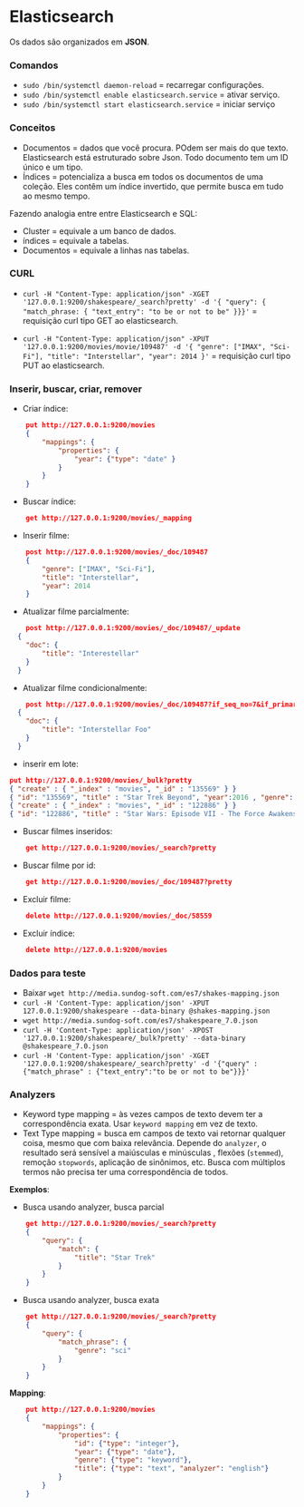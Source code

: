 # Elasticsearch

Os dados são organizados em **JSON**.

### Comandos

- `sudo /bin/systemctl daemon-reload` = recarregar configurações.
- `sudo /bin/systemctl enable elasticsearch.service` = ativar serviço.
- `sudo /bin/systemctl start elasticsearch.service` = iniciar serviço

### Conceitos

- Documentos = dados que você procura. POdem ser mais do que texto. Elasticsearch está estruturado sobre Json. Todo documento tem um ID único e um tipo.
- Índices = potencializa a busca em todos os documentos de uma coleção. Eles contêm um índice invertido, que permite busca em tudo ao mesmo tempo.

Fazendo analogia entre entre Elasticsearch e SQL:

- Cluster = equivale a um banco de dados.
- índices = equivale a tabelas.
- Documentos = equivale a linhas nas tabelas.

### CURL

- `curl -H "Content-Type: application/json" -XGET '127.0.0.1:9200/shakespeare/_search?pretty' -d '{ "query": { "match_phrase: { "text_entry": "to be or not to be" }}}'` = requisição curl tipo GET ao elasticsearch.

- `curl -H "Content-Type: application/json" -XPUT '127.0.0.1:9200/movies/movie/109487' -d '{ "genre": ["IMAX", "Sci-Fi"], "title": "Interstellar", "year": 2014 }'` = requisição curl tipo PUT ao elasticsearch.

### Inserir, buscar, criar, remover

- Criar índice:

```json
    put http://127.0.0.1:9200/movies
    {
        "mappings": {
            "properties": {
                "year": {"type": "date" }
            }
        }
    }
```

- Buscar índice:

```json
    get http://127.0.0.1:9200/movies/_mapping
```

- Inserir filme:

```json
    post http://127.0.0.1:9200/movies/_doc/109487
    {
        "genre": ["IMAX", "Sci-Fi"],
        "title": "Interstellar",
        "year": 2014
    }
```

- Atualizar filme parcialmente:

```json
    post http://127.0.0.1:9200/movies/_doc/109487/_update
  {
    "doc": {
        "title": "Interestellar"
    }
  }
```

- Atualizar filme condicionalmente:

```json
    post http://127.0.0.1:9200/movies/_doc/109487?if_seq_no=7&if_primary_term=2
  {
    "doc": {
        "title": "Interstellar Foo"
    }
  }
```

- inserir em lote:

```json
put http://127.0.0.1:9200/movies/_bulk?pretty
{ "create" : { "_index" : "movies", "_id" : "135569" } }
{ "id": "135569", "title" : "Star Trek Beyond", "year":2016 , "genre":["Action", "Adventure", "Sci-Fi"] }
{ "create" : { "_index" : "movies", "_id" : "122886" } }
{ "id": "122886", "title" : "Star Wars: Episode VII - The Force Awakens", "year":2015 , "genre":["Action", "Adventure", "Fantasy", "Sci-Fi", "IMAX"] }

```

- Buscar filmes inseridos:

```json
    get http://127.0.0.1:9200/movies/_search?pretty
```

- Buscar filme por id:

```json
    get http://127.0.0.1:9200/movies/_doc/109487?pretty
```

- Excluir filme:

```json
    delete http://127.0.0.1:9200/movies/_doc/58559
```

- Excluir índice:

```json
    delete http://127.0.0.1:9200/movies
```

### Dados para teste

- Baixar `wget http://media.sundog-soft.com/es7/shakes-mapping.json`
- `curl -H 'Content-Type: application/json' -XPUT 127.0.0.1:9200/shakespeare --data-binary @shakes-mapping.json`
- `wget http://media.sundog-soft.com/es7/shakespeare_7.0.json`
- `curl -H 'Content-Type: application/json' -XPOST '127.0.0.1:9200/shakespeare/_bulk?pretty' --data-binary @shakespeare_7.0.json`
- `curl -H 'Content-Type: application/json' -XGET '127.0.0.1:9200/shakespeare/_search?pretty' -d '{"query" : {"match_phrase" : {"text_entry":"to be or not to be"}}}'`

### Analyzers

- Keyword type mapping = às vezes campos de texto devem ter a correspondência exata. Usar `keyword mapping` em vez de texto.
- Text Type mapping = busca em campos de texto vai retornar qualquer coisa, mesmo que com baixa relevância.
  Depende do `analyzer`, o resultado será sensível a maiúsculas e minúsculas , flexões (`stemmed`), remoção `stopwords`, aplicação de sinônimos, etc.
  Busca com múltiplos termos não precisa ter uma correspondência de todos.

**Exemplos**:

- Busca usando analyzer, busca parcial

```json
    get http://127.0.0.1:9200/movies/_search?pretty
    {
        "query": {
            "match": {
                "title": "Star Trek"
            }
        }
    }
```

- Busca usando analyzer, busca exata

```json
    get http://127.0.0.1:9200/movies/_search?pretty
    {
        "query": {
            "match_phrase": {
                "genre": "sci"
            }
        }
    }
```

**Mapping**:

```json
    put http://127.0.0.1:9200/movies
    {
        "mappings": {
            "properties": {
                "id": {"type": "integer"},
                "year": {"type": "date"},
                "genre": {"type": "keyword"},
                "title": {"type": "text", "analyzer": "english"}
            }
        }
    }
```

